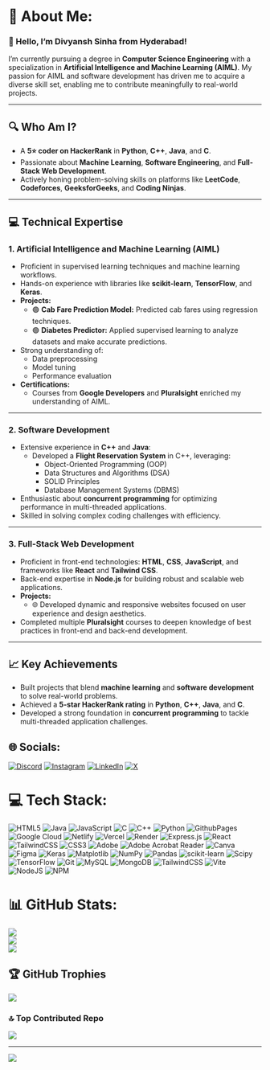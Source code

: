 # 💫 About Me:
### 👋 Hello, I’m **Divyansh Sinha** from Hyderabad!

I’m currently pursuing a degree in **Computer Science Engineering** with a specialization in **Artificial Intelligence and Machine Learning (AIML)**. My passion for AIML and software development has driven me to acquire a diverse skill set, enabling me to contribute meaningfully to real-world projects.

---

## 🔍 **Who Am I?**

- A **5⭐ coder on HackerRank** in **Python**, **C++**, **Java**, and **C**.
- Passionate about **Machine Learning**, **Software Engineering**, and **Full-Stack Web Development**.
- Actively honing problem-solving skills on platforms like **LeetCode**, **Codeforces**, **GeeksforGeeks**, and **Coding Ninjas**.

---

## 💻 **Technical Expertise**

### 1. **Artificial Intelligence and Machine Learning (AIML)**
- Proficient in supervised learning techniques and machine learning workflows.
- Hands-on experience with libraries like **scikit-learn**, **TensorFlow**, and **Keras**.
- **Projects:**
  - 🟢 **Cab Fare Prediction Model:** Predicted cab fares using regression techniques.
  - 🟢 **Diabetes Predictor:** Applied supervised learning to analyze datasets and make accurate predictions.
- Strong understanding of:
  - Data preprocessing
  - Model tuning
  - Performance evaluation
- **Certifications:** 
  - Courses from **Google Developers** and **Pluralsight** enriched my understanding of AIML.

---

### 2. **Software Development**
- Extensive experience in **C++** and **Java**:
  - Developed a **Flight Reservation System** in C++, leveraging:
    - Object-Oriented Programming (OOP)
    - Data Structures and Algorithms (DSA)
    - SOLID Principles
    - Database Management Systems (DBMS)
- Enthusiastic about **concurrent programming** for optimizing performance in multi-threaded applications.
- Skilled in solving complex coding challenges with efficiency.

---

### 3. **Full-Stack Web Development**
- Proficient in front-end technologies: **HTML**, **CSS**, **JavaScript**, and frameworks like **React** and **Tailwind CSS**.
- Back-end expertise in **Node.js** for building robust and scalable web applications.
- **Projects:**
  - 🌐 Developed dynamic and responsive websites focused on user experience and design aesthetics.
- Completed multiple **Pluralsight** courses to deepen knowledge of best practices in front-end and back-end development.

---

## 📈 **Key Achievements**
- Built projects that blend **machine learning** and **software development** to solve real-world problems.
- Achieved a **5-star HackerRank rating** in **Python**, **C++**, **Java**, and **C**.
- Developed a strong foundation in **concurrent programming** to tackle multi-threaded application challenges.


## 🌐 Socials:
[![Discord](https://img.shields.io/badge/Discord-%237289DA.svg?logo=discord&logoColor=white)](https://discord.gg/086658) [![Instagram](https://img.shields.io/badge/Instagram-%23E4405F.svg?logo=Instagram&logoColor=white)](https://instagram.com/_divyansh.sinha_) [![LinkedIn](https://img.shields.io/badge/LinkedIn-%230077B5.svg?logo=linkedin&logoColor=white)](https://linkedin.com/in/divyanshsinha2004) [![X](https://img.shields.io/badge/X-black.svg?logo=X&logoColor=white)](https://x.com/divyansh2004ind) 

# 💻 Tech Stack:
![HTML5](https://img.shields.io/badge/html5-%23E34F26.svg?style=flat-square&logo=html5&logoColor=white) ![Java](https://img.shields.io/badge/java-%23ED8B00.svg?style=flat-square&logo=openjdk&logoColor=white) ![JavaScript](https://img.shields.io/badge/javascript-%23323330.svg?style=flat-square&logo=javascript&logoColor=%23F7DF1E) ![C](https://img.shields.io/badge/c-%2300599C.svg?style=flat-square&logo=c&logoColor=white) ![C++](https://img.shields.io/badge/c++-%2300599C.svg?style=flat-square&logo=c%2B%2B&logoColor=white) ![Python](https://img.shields.io/badge/python-3670A0?style=flat-square&logo=python&logoColor=ffdd54) ![GithubPages](https://img.shields.io/badge/github%20pages-121013?style=flat-square&logo=github&logoColor=white) ![Google Cloud](https://img.shields.io/badge/GoogleCloud-%234285F4.svg?style=flat-square&logo=google-cloud&logoColor=white) ![Netlify](https://img.shields.io/badge/netlify-%23000000.svg?style=flat-square&logo=netlify&logoColor=#00C7B7) ![Vercel](https://img.shields.io/badge/vercel-%23000000.svg?style=flat-square&logo=vercel&logoColor=white) ![Render](https://img.shields.io/badge/Render-%46E3B7.svg?style=flat-square&logo=render&logoColor=white) ![Express.js](https://img.shields.io/badge/express.js-%23404d59.svg?style=flat-square&logo=express&logoColor=%2361DAFB) ![React](https://img.shields.io/badge/react-%2320232a.svg?style=flat-square&logo=react&logoColor=%2361DAFB) ![TailwindCSS](https://img.shields.io/badge/tailwindcss-%2338B2AC.svg?style=flat-square&logo=tailwind-css&logoColor=white) ![CSS3](https://img.shields.io/badge/css3-%231572B6.svg?style=flat-square&logo=css3&logoColor=white) ![Adobe](https://img.shields.io/badge/adobe-%23FF0000.svg?style=flat-square&logo=adobe&logoColor=white) ![Adobe Acrobat Reader](https://img.shields.io/badge/Adobe%20Acrobat%20Reader-EC1C24.svg?style=flat-square&logo=Adobe%20Acrobat%20Reader&logoColor=white) ![Canva](https://img.shields.io/badge/Canva-%2300C4CC.svg?style=flat-square&logo=Canva&logoColor=white) ![Figma](https://img.shields.io/badge/figma-%23F24E1E.svg?style=flat-square&logo=figma&logoColor=white) ![Keras](https://img.shields.io/badge/Keras-%23D00000.svg?style=flat-square&logo=Keras&logoColor=white) ![Matplotlib](https://img.shields.io/badge/Matplotlib-%23ffffff.svg?style=flat-square&logo=Matplotlib&logoColor=black) ![NumPy](https://img.shields.io/badge/numpy-%23013243.svg?style=flat-square&logo=numpy&logoColor=white) ![Pandas](https://img.shields.io/badge/pandas-%23150458.svg?style=flat-square&logo=pandas&logoColor=white) ![scikit-learn](https://img.shields.io/badge/scikit--learn-%23F7931E.svg?style=flat-square&logo=scikit-learn&logoColor=white) ![Scipy](https://img.shields.io/badge/SciPy-%230C55A5.svg?style=flat-square&logo=scipy&logoColor=%white) ![TensorFlow](https://img.shields.io/badge/TensorFlow-%23FF6F00.svg?style=flat-square&logo=TensorFlow&logoColor=white) ![Git](https://img.shields.io/badge/git-%23F05033.svg?style=flat-square&logo=git&logoColor=white) ![MySQL](https://img.shields.io/badge/mysql-4479A1.svg?style=flat-square&logo=mysql&logoColor=white) ![MongoDB](https://img.shields.io/badge/MongoDB-%234ea94b.svg?style=flat-square&logo=mongodb&logoColor=white) ![TailwindCSS](https://img.shields.io/badge/tailwindcss-%2338B2AC.svg?style=flat-square&logo=tailwind-css&logoColor=white) ![Vite](https://img.shields.io/badge/vite-%23646CFF.svg?style=flat-square&logo=vite&logoColor=white) ![NodeJS](https://img.shields.io/badge/node.js-6DA55F?style=flat-square&logo=node.js&logoColor=white) ![NPM](https://img.shields.io/badge/NPM-%23CB3837.svg?style=flat-square&logo=npm&logoColor=white)
# 📊 GitHub Stats:
![](https://github-readme-stats.vercel.app/api?username=CaptainDevon&theme=radical&hide_border=true&include_all_commits=true&count_private=true)<br/>
![](https://github-readme-streak-stats.herokuapp.com/?user=CaptainDevon&theme=radical&hide_border=true)<br/>
![](https://github-readme-stats.vercel.app/api/top-langs/?username=CaptainDevon&theme=radical&hide_border=true&include_all_commits=true&count_private=true&layout=compact)

## 🏆 GitHub Trophies
![](https://github-profile-trophy.vercel.app/?username=CaptainDevon&theme=radical&no-frame=false&no-bg=false&margin-w=4)

### 🔝 Top Contributed Repo
![](https://github-contributor-stats.vercel.app/api?username=CaptainDevon&limit=5&theme=radical&combine_all_yearly_contributions=true)

---
[![](https://visitcount.itsvg.in/api?id=CaptainDevon&icon=5&color=5)](https://visitcount.itsvg.in)

<!-- Proudly created with GPRM ( https://gprm.itsvg.in ) -->
